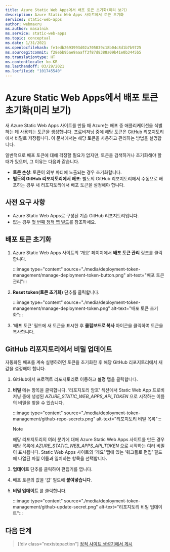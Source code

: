 ```yaml
---
title: Azure Static Web Apps에서 배포 토큰 초기화(미리 보기)
description: Azure Static Web Apps 사이트에서 토큰 초기화
services: static-web-apps
author: webmaxru
ms.author: masalnik
ms.service: static-web-apps
ms.topic: conceptual
ms.date: 1/31/2021
ms.openlocfilehash: fe1edb2693993d02a705039c18b04c8d1b7b9725
ms.sourcegitcommit: f28ebb95ae9aaaff3f87d8388a09b41e0b3445b5
ms.translationtype: HT
ms.contentlocale: ko-KR
ms.lasthandoff: 03/29/2021
ms.locfileid: "101745540"
---
```

# <a name="reset-deployment-tokens-in-azure-static-web-apps-preview"></a>Azure Static Web Apps에서 배포 토큰 초기화(미리 보기)

새 Azure Static Web Apps 사이트를 만들 때 Azure는 배포 중 애플리케이션을 식별하는 데 사용되는 토큰을 생성합니다. 프로비저닝 중에 해당 토큰은 GitHub 리포지토리에서 비밀로 저장됩니다. 이 문서에서는 해당 토큰을 사용하고 관리하는 방법을 설명합니다.

일반적으로 배포 토큰에 대해 걱정할 필요가 없지만, 토큰을 검색하거나 초기화해야 할 때가 있으며, 그 이유는 다음과 같습니다.

* **토큰 손상**: 토큰이 외부 파티에 노출되는 경우 초기화합니다.
* **별도의 GitHub 리포지토리에서 배포**: 별도의 GitHub 리포지토리에서 수동으로 배포하는 경우 새 리포지토리에서 배포 토큰을 설정해야 합니다.

## <a name="prerequisites"></a>사전 요구 사항

- Azure Static Web Apps로 구성된 기존 GitHub 리포지토리입니다.
- 없는 경우 [첫 번째 정적 앱 빌드](getting-started.md)를 참조하세요.

## <a name="reset-a-deployment-token"></a>배포 토큰 초기화

1. Azure Static Web Apps 사이트의 ‘개요’ 페이지에서 **배포 토큰 관리** 링크를 클릭합니다.

    :::image type="content" source="./media/deployment-token-management/manage-deployment-token-button.png" alt-text="배포 토큰 관리":::

1. **Reset token(토큰 초기화)** 단추를 클릭합니다.

    :::image type="content" source="./media/deployment-token-management/manage-deployment-token.png" alt-text="배포 토큰 초기화":::

1. ‘배포 토큰’ 필드에 새 토큰을 표시한 후 **클립보드로 복사** 아이콘을 클릭하여 토큰을 복사합니다.


## <a name="update-a-secret-in-the-github-repository"></a>GitHub 리포지토리에서 비밀 업데이트

자동화된 배포를 계속 실행하려면 토큰을 초기화한 후 해당 GitHub 리포지토리에서 새 값을 설정해야 합니다.

1. GitHub에서 프로젝트 리포지토리로 이동하고 **설정** 탭을 클릭합니다.
1. **비밀** 메뉴 항목을 클릭합니다. ‘리포지토리 암호’ 섹션에서 Static Web App 프로비저닝 중에 생성된 _AZURE_STATIC_WEB_APPS_API_TOKEN_ 으로 시작하는 이름의 비밀을 찾을 수 있습니다.

    :::image type="content" source="./media/deployment-token-management/github-repo-secrets.png" alt-text="리포지토리 비밀 목록":::

    > [!NOTE]
    > 해당 리포지토리의 여러 분기에 대해 Azure Static Web Apps 사이트를 만든 경우 해당 목록에 _AZURE_STATIC_WEB_APPS_API_TOKEN_ 으로 시작하는 여러 비밀이 표시됩니다. Static Web Apps 사이트의 ‘개요’ 탭에 있는 ‘워크플로 편집’ 필드에 나열된 파일 이름과 일치하는 항목을 선택합니다. 

1. **업데이트** 단추를 클릭하여 편집기를 엽니다.
1. 배포 토큰의 값을 ‘값’ 필드에 **붙여넣습니다**.
1. **비밀 업데이트** 를 클릭합니다.

    :::image type="content" source="./media/deployment-token-management/github-update-secret.png" alt-text="리포지토리 비밀 업데이트":::

## <a name="next-steps"></a>다음 단계

> [!div class="nextstepaction"]
> [정적 사이트 생성기에서 게시](publish-gatsby.md)
